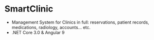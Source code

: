 # SmartClinic
- Management System for Clinics in full: reservations, patient records, medications, radiology, accounts... etc.
- .NET Core 3.0 & Angular 9

